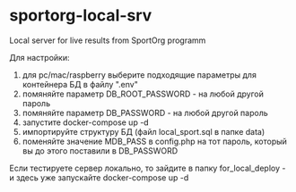 # sportorg-local-srv
Local server for live results from SportOrg programm

Для настройки:
1) для pc/mac/raspberry выберите подходящие параметры для контейнера БД в файлу ".env"
2) помяняйте параметр DB_ROOT_PASSWORD - на любой другой пароль
3) помяняйте параметр DB_PASSWORD - на любой другой пароль
4) запустите docker-compose up -d 
5) импортируйте структуру БД (файл local_sport.sql в папке data)
6) поменяйте значение MDB_PASS в config.php на тот пароль, который вы до этого поставили в DB_PASSWORD

Если тестируете сервер локально, то зайдите в папку for_local_deploy - и здесь уже запускайте docker-compose up -d

